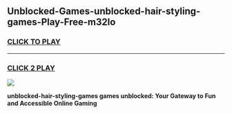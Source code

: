 
## Unblocked-Games-unblocked-hair-styling-games-Play-Free-m32lo
<h3>
<a href="https://premium76.site?title=unblocked-hair-styling-games&ref=15A">CLICK TO PLAY</a></h3>
<hr>

<h3>
<a href="https://premium76.site?title=unblocked-hair-styling-games&ref=15A">CLICK 2 PLAY</a>
  
</h3>

<a href="https://premium76.site?title=unblocked-hair-styling-games&ref=15A"><img src="https://clearcache.store/games.png"></a>


**unblocked-hair-styling-games games unblocked: Your Gateway to Fun and Accessible Online Gaming**

